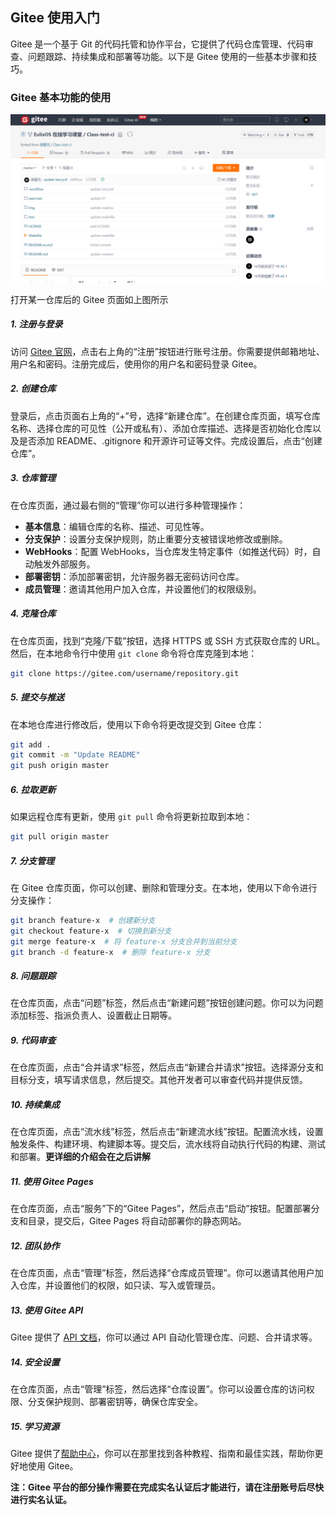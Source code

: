 ## Gitee 使用入门

Gitee 是一个基于 Git 的代码托管和协作平台，它提供了代码仓库管理、代码审查、问题跟踪、持续集成和部署等功能。以下是 Gitee 使用的一些基本步骤和技巧。

### Gitee 基本功能的使用

![](resource/ch2/02-1.png)

打开某一仓库后的 Gitee 页面如上图所示

##### 1. 注册与登录

访问 [Gitee 官网](https://gitee.com/)，点击右上角的“注册”按钮进行账号注册。你需要提供邮箱地址、用户名和密码。注册完成后，使用你的用户名和密码登录 Gitee。

##### 2. 创建仓库

登录后，点击页面右上角的“+”号，选择“新建仓库”。在创建仓库页面，填写仓库名称、选择仓库的可见性（公开或私有）、添加仓库描述、选择是否初始化仓库以及是否添加 README、.gitignore 和开源许可证等文件。完成设置后，点击“创建仓库”。

##### 3. 仓库管理

在仓库页面，通过最右侧的“管理”你可以进行多种管理操作：

- **基本信息**：编辑仓库的名称、描述、可见性等。
- **分支保护**：设置分支保护规则，防止重要分支被错误地修改或删除。
- **WebHooks**：配置 WebHooks，当仓库发生特定事件（如推送代码）时，自动触发外部服务。
- **部署密钥**：添加部署密钥，允许服务器无密码访问仓库。
- **成员管理**：邀请其他用户加入仓库，并设置他们的权限级别。

##### 4. 克隆仓库

在仓库页面，找到“克隆/下载”按钮，选择 HTTPS 或 SSH 方式获取仓库的 URL。然后，在本地命令行中使用 `git clone` 命令将仓库克隆到本地：

```bash
git clone https://gitee.com/username/repository.git
```

##### 5. 提交与推送

在本地仓库进行修改后，使用以下命令将更改提交到 Gitee 仓库：

```bash
git add .
git commit -m "Update README"
git push origin master
```

##### 6. 拉取更新

如果远程仓库有更新，使用 `git pull` 命令将更新拉取到本地：

```bash
git pull origin master
```

##### 7. 分支管理

在 Gitee 仓库页面，你可以创建、删除和管理分支。在本地，使用以下命令进行分支操作：

```bash
git branch feature-x  # 创建新分支
git checkout feature-x  # 切换到新分支
git merge feature-x  # 将 feature-x 分支合并到当前分支
git branch -d feature-x  # 删除 feature-x 分支
```

##### 8. 问题跟踪

在仓库页面，点击“问题”标签，然后点击“新建问题”按钮创建问题。你可以为问题添加标签、指派负责人、设置截止日期等。

##### 9. 代码审查

在仓库页面，点击“合并请求”标签，然后点击“新建合并请求”按钮。选择源分支和目标分支，填写请求信息，然后提交。其他开发者可以审查代码并提供反馈。

##### 10. 持续集成

在仓库页面，点击“流水线”标签，然后点击“新建流水线”按钮。配置流水线，设置触发条件、构建环境、构建脚本等。提交后，流水线将自动执行代码的构建、测试和部署。**更详细的介绍会在之后讲解**

##### 11. 使用 Gitee Pages

在仓库页面，点击“服务”下的“Gitee Pages”，然后点击“启动”按钮。配置部署分支和目录，提交后，Gitee Pages 将自动部署你的静态网站。

##### 12. 团队协作

在仓库页面，点击“管理”标签，然后选择“仓库成员管理”。你可以邀请其他用户加入仓库，并设置他们的权限，如只读、写入或管理员。

##### 13. 使用 Gitee API

Gitee 提供了 [API 文档](https://gitee.com/api/v5/swagger#/getV5ReposOwnerRepo)，你可以通过 API 自动化管理仓库、问题、合并请求等。

##### 14. 安全设置

在仓库页面，点击“管理”标签，然后选择“仓库设置”。你可以设置仓库的访问权限、分支保护规则、部署密钥等，确保仓库安全。

##### 15. 学习资源

Gitee 提供了[帮助中心](https://gitee.com/help)，你可以在那里找到各种教程、指南和最佳实践，帮助你更好地使用 Gitee。

**注：Gitee 平台的部分操作需要在完成实名认证后才能进行，请在注册账号后尽快进行实名认证。**

